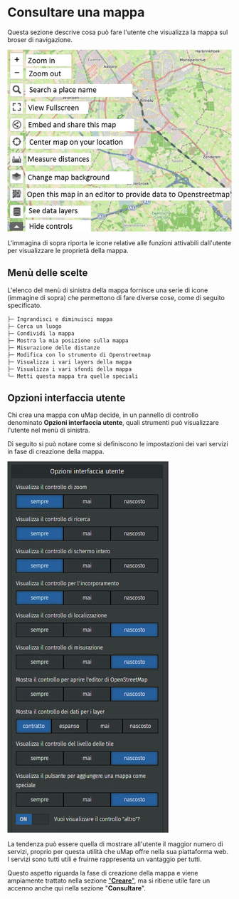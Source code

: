 # Consultare una mappa

Questa sezione descrive cosa può fare l'utente che visualizza la mappa sul broser di navigazione.

![docs/img/umap-consultazione.jpg](https://raw.githubusercontent.com/opendatasicilia/guida-umap/main/docs/img/umap-consultazione.jpg)

L'immagina di sopra riporta le icone relative alle funzioni attivabili dall'utente per visualizzare le proprietà della mappa.

## Menù delle scelte 

L'elenco del menù di sinistra della mappa fornisce una serie di icone (immagine di sopra) che permettono di fare diverse cose, come di seguito specificato.

```
├─ Ingrandisci e diminuisci mappa
├─ Cerca un luogo
├─ Condividi la mappa
├─ Mostra la mia posizione sulla mappa
├─ Misurazione delle distanze
├─ Modifica con lo strumento di Openstreetmap
├─ Visualizza i vari layers della mappa
├─ Visualizza i vari sfondi della mappa
└─ Metti questa mappa tra quelle speciali
```


## Opzioni interfaccia utente

Chi crea una mappa con uMap decide, in un pannello di controllo denominato **Opzioni interfaccia utente**, quali strumenti può visualizzare l'utente nel menù di sinistra.

Di seguito si può notare come si definiscono le impostazioni dei vari servizi in fase di creazione della mappa.

![](https://raw.githubusercontent.com/opendatasicilia/guida-umap/main/docs/img/opzioni-interfaccia-utente.PNG)

La tendenza può essere quella di mostrare all'utente il maggior numero di servizi, proprio per questa utilità che uMap offre nella sua piattaforma web. I servizi sono tutti utili e fruirne rappresenta un vantaggio per tutti.

Questo aspetto riguarda la fase di creazione della mappa e viene ampiamente trattato nella sezione ["**Creare**"](https://opendatasicilia.github.io/guida-umap/creare/), ma si ritiene utile fare un accenno anche qui nella sezione "**Consultare**".
